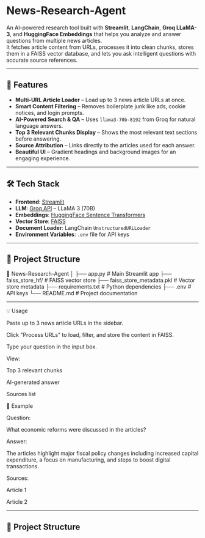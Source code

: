 # News-Research-Agent

An AI-powered research tool built with **Streamlit**, **LangChain**, **Groq LLaMA-3**, and **HuggingFace Embeddings** that helps you analyze and answer questions from multiple news articles.  
It fetches article content from URLs, processes it into clean chunks, stores them in a FAISS vector database, and lets you ask intelligent questions with accurate source references.

---

## 🚀 Features

- **Multi-URL Article Loader** – Load up to 3 news article URLs at once.
- **Smart Content Filtering** – Removes boilerplate junk like ads, cookie notices, and login prompts.
- **AI-Powered Search & QA** – Uses `llama3-70b-8192` from Groq for natural language answers.
- **Top 3 Relevant Chunks Display** – Shows the most relevant text sections before answering.
- **Source Attribution** – Links directly to the articles used for each answer.
- **Beautiful UI** – Gradient headings and background images for an engaging experience.

---

## 🛠️ Tech Stack

- **Frontend**: [Streamlit](https://streamlit.io/)
- **LLM**: [Groq API](https://groq.com/) – LLaMA 3 (70B)
- **Embeddings**: [HuggingFace Sentence Transformers](https://huggingface.co/sentence-transformers/all-MiniLM-L6-v2)
- **Vector Store**: [FAISS](https://github.com/facebookresearch/faiss)
- **Document Loader**: LangChain `UnstructuredURLLoader`
- **Environment Variables**: `.env` file for API keys

---

## 📂 Project Structure

📁 News-Research-Agent
│
├── app.py # Main Streamlit app
├── faiss_store_hf/ # FAISS vector store
├── faiss_store_metadata.pkl # Vector store metadata
├── requirements.txt # Python dependencies
├── .env # API keys
└── README.md # Project documentation

---
💡 Usage

Paste up to 3 news article URLs in the sidebar.

Click "Process URLs" to load, filter, and store the content in FAISS.

Type your question in the input box.

View:

Top 3 relevant chunks

AI-generated answer

Sources list

📜 Example

Question:

What economic reforms were discussed in the articles?

Answer:

The articles highlight major fiscal policy changes including increased capital expenditure, a focus on manufacturing, and steps to boost digital transactions.

Sources:

Article 1

Article 2


---

## 📂 Project Structure
